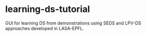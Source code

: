# learning-ds-tutorial
GUI for learning DS from demonstrations using SEDS and LPV-DS approaches developed in LASA-EPFL.
